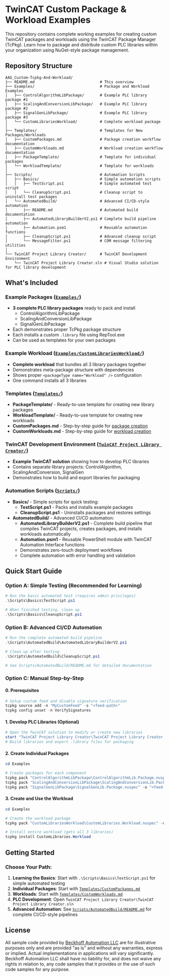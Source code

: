 # TwinCAT Custom Package & Workload Examples

This repository contains complete working examples for creating custom TwinCAT packages and workloads using the TwinCAT Package Manager (TcPkg). Learn how to package and distribute custom PLC libraries within your organization using NuGet-style package management.

## Repository Structure

```
AAG_Custom-Tcpkg-And-Workload/
├── README.md                             # This overview
├── Examples/                             # Package and Workload Examples
│   ├── ControlAlgorithmLibPackage/       # Example PLC library package #1
│   ├── ScalingAndConversionLibPackage/   # Example PLC library package #2
│   ├── SignalGenLibPackage/              # Example PLC library package #3
│   └── CustomLibrariesWorkload/          # Complete workload package
│
├── Templates/                            # Templates for New Packages/Workloads
│   ├── CustomPackages.md                 # Package creation workflow documentation
│   ├── CustomWorkloads.md                # Workload creation workflow documentation
│   ├── PackageTemplate/                  # Template for individual packages
│   └── WorkloadTemplate/                 # Template for workloads
│
├── Scripts/                              # Automation Scripts
│   ├── Basics/                           # Simple automation scripts
│   │   ├── TestScript.ps1                # Simple automated test script
│   │   └── CleanupScript.ps1             # Cleanup script to uninstall test packages
│   └── AutomatedBuild/                   # Advanced CI/CD-style automation
│       ├── README.md                     # Automated build documentation
│       ├── AutomatedLibraryBuilderV2.ps1 # Complete build pipeline automation
│       ├── Automation.psm1               # Reusable automation functions
│       ├── CleanupScript.ps1             # Advanced cleanup script
│       └── MessageFilter.ps1             # COM message filtering utilities
│
└── TwinCAT Project Library Creator/      # TwinCAT Development Environment
    └── TwinCAT Project Library Creator.sln # Visual Studio solution for PLC library development
```

## What's Included

### Example Packages ([`Examples/`](Examples/))
- **3 complete PLC library packages** ready to pack and install
  - ControlAlgorithmLibPackage
  - ScalingAndConversionLibPackage
  - SignalGenLibPackage
- Each demonstrates proper TcPkg package structure
- Each installs a custom `.library` file using RepTool.exe
- Can be used as templates for your own packages

### Example Workload ([`Examples/CustomLibrariesWorkload/`](Examples/CustomLibrariesWorkload/))
- **Complete workload** that bundles all 3 library packages together
- Demonstrates meta-package structure with dependencies
- Shows proper `<packageType name="Workload" />` configuration
- One command installs all 3 libraries

### Templates ([`Templates/`](Templates/))
- **PackageTemplate/** - Ready-to-use template for creating new library packages
- **WorkloadTemplate/** - Ready-to-use template for creating new workloads
- **CustomPackages.md** - Step-by-step guide for [package creation](Templates/CustomPackages.md)
- **CustomWorkloads.md** - Step-by-step guide for [workload creation](Templates/CustomWorkloads.md)

### TwinCAT Development Environment ([`TwinCAT Project Library Creator/`](TwinCAT%20Project%20Library%20Creator/))
- **Example TwinCAT solution** showing how to develop PLC libraries
- Contains separate library projects: ControlAlgorithm, ScalingAndConversion, SignalGen
- Demonstrates how to build and export libraries for packaging

### Automation Scripts ([`Scripts/`](Scripts/))
- **Basics/** - Simple scripts for quick testing:
  - **TestScript.ps1** - Packs and installs example packages
  - **CleanupScript.ps1** - Uninstalls packages and restores settings
- **AutomatedBuild/** - Advanced CI/CD automation:
  - **AutomatedLibraryBuilderV2.ps1** - Complete build pipeline that compiles TwinCAT projects, creates packages, and installs workloads automatically
  - **Automation.psm1** - Reusable PowerShell module with TwinCAT Automation Interface functions
  - Demonstrates zero-touch deployment workflows
  - Complete automation with error handling and validation

## Quick Start Guide

### Option A: Simple Testing (Recommended for Learning)
```powershell
# Run the basic automated test (requires admin privileges)
.\Scripts\Basics\TestScript.ps1

# When finished testing, clean up
.\Scripts\Basics\CleanupScript.ps1
```

### Option B: Advanced CI/CD Automation
```powershell
# Run the complete automated build pipeline
.\Scripts\AutomatedBuild\AutomatedLibraryBuilderV2.ps1

# Clean up after testing
.\Scripts\AutomatedBuild\CleanupScript.ps1

# See Scripts/AutomatedBuild/README.md for detailed documentation
```

### Option C: Manual Step-by-Step

#### 0. Prerequisites
```powershell
# Setup custom feed and disable signature verification
tcpkg source add -n "MyCustomFeed" -s "<feed-path>"
tcpkg config unset -n VerifySignatures
```

#### 1. Develop PLC Libraries (Optional)
```powershell
# Open the TwinCAT solution to modify or create new libraries
start "TwinCAT Project Library Creator\TwinCAT Project Library Creator.sln"
# Build libraries and export .library files for packaging
```

#### 2. Create Individual Packages
```powershell
cd Examples

# Create packages for each component
tcpkg pack "ControlAlgorithmLibPackage\ControlAlgorithmLib.Package.nuspec" -o "<feed-path>"
tcpkg pack "ScalingAndConversionLibPackage\ScalingAndConversionLib.Package.nuspec" -o "<feed-path>"
tcpkg pack "SignalGenLibPackage\SignalGenLib.Package.nuspec" -o "<feed-path>"
```

#### 3. Create and Use the Workload
```powershell
cd Examples

# Create the workload package
tcpkg pack "CustomLibrariesWorkload\CustomLibraries.Workload.nuspec" -o "<feed-path>"

# Install entire workload (gets all 3 libraries)
tcpkg install CustomLibraries.Workload
```

## Getting Started

### Choose Your Path:

1. **Learning the Basics**: Start with `.\Scripts\Basics\TestScript.ps1` for simple automated testing
2. **Individual Packages**: Start with [`Templates/CustomPackages.md`](Templates/CustomPackages.md)
3. **Workloads**: Start with [`Templates/CustomWorkloads.md`](Templates/CustomWorkloads.md)
4. **PLC Development**: Open `TwinCAT Project Library Creator\TwinCAT Project Library Creator.sln`
5. **Advanced Automation**: See [`Scripts/AutomatedBuild/README.md`](Scripts/AutomatedBuild/README.md) for complete CI/CD-style pipelines


## License

All sample code provided by [Beckhoff Automation LLC](https://www.beckhoff.com/en-us/) are for illustrative purposes only and are provided "as is" and without any warranties, express or implied. Actual implementations in applications will vary significantly. Beckhoff Automation LLC shall have no liability for, and does not waive any rights in relation to, any code samples that it provides or the use of such code samples for any purpose.
